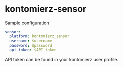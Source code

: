 # kontomierz-sensor
Sample configuration

```yaml
sensor:
  platform: kontomierz_sensor
  username: $username
  password: $password
  api_token: $API token
```

API token can be found in your kontomierz user profile.
